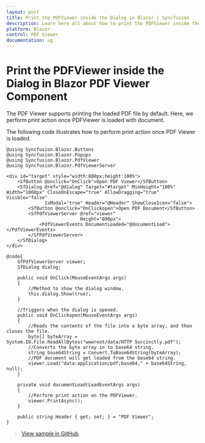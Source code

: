 ```yaml
---
layout: post
title: Print the PDFViewer inside the Dialog in Blazor | Syncfusion
description: Learn here all about how to print the PDFViewer inside the Dialog in Syncfusion Blazor PDF Viewer component and more.
platform: Blazor
control: PDF Viewer
documentation: ug
---
```


# Print the PDFViewer inside the Dialog in Blazor PDF Viewer Component

The PDF Viewer supports printing the loaded PDF file by default. Here, we perform print action once PDFViewer is loaded with document.

The following code illustrates how to perform print action once PDF Viewer is loaded.

```cshtml
@using Syncfusion.Blazor.Buttons
@using Syncfusion.Blazor.Popups
@using Syncfusion.Blazor.PdfViewer
@using Syncfusion.Blazor.PdfViewerServer

<div id="target" style="width:800px;height:100%">
    <SfButton @onclick="OnClick">Open PDF Viewer</SfButton>
    <SfDialog @ref="@dialog" Target="#target" MinHeight="100%" Width="1060px" CloseOnEscape="true" AllowDragging="true" Visible="false"
              IsModal="true" Header="@Header" ShowCloseIcon="false">
        <SfButton @onclick="OnClickopen">Open PDF Document</SfButton>
        <SfPdfViewerServer @ref="viewer"
                           Height="800px">
            <PdfViewerEvents DocumentLoaded="@documentLoad"></PdfViewerEvents>
        </SfPdfViewerServer>
    </SfDialog>
</div>

@code{
    SfPdfViewerServer viewer;
    SfDialog dialog;

    public void OnClick(MouseEventArgs args)
    {
        //Method to show the dialog window.
        this.dialog.Show(true);
    }

    //Triggers when the dialog is opened.
    public void OnClickopen(MouseEventArgs args)
    {
        //Reads the contents of the file into a byte array, and then closes the file.
        byte[] byteArray = System.IO.File.ReadAllBytes("wwwroot/data/HTTP Succinctly.pdf");
        //Converts the byte array in to base64 string.
        string base64String = Convert.ToBase64String(byteArray);
        //PDF document will get loaded from the base64 string.
        viewer.Load("data:application/pdf;base64," + base64String, null);
    }

    private void documentLoad(LoadEventArgs args)
    {
        //Perform print action on the PDFViewer. 
        viewer.PrintAsync();
    }

    public string Header { get; set; } = "PDF Viewer";
}
```

> [View sample in GitHub](https://github.com/SyncfusionExamples/blazor-pdf-viewer-examples/tree/master/Print/PDF%20Viewer%20in%20a%20Dialog).

